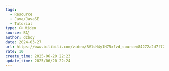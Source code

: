 ```yaml
---
tags:
  - Resource
  - Java/JavaSE
  - Tutorial
type: 📺 Video
source: B站
author: dzboy
date: 2024-03-27
url: https://www.bilibili.com/video/BV1sH4y1H75x?vd_source=84272a2d7f72158b38778819be5bc6ad
rate: 10
create_time: 2025-06-20 22:23
update_time: 2025/06/20 22:24
---
```

